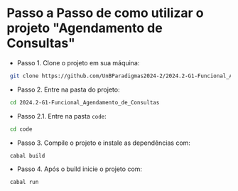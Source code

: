 # Passo a Passo de como utilizar o projeto "Agendamento de Consultas"

- Passo 1. Clone o projeto em sua máquina:

```bash
 git clone https://github.com/UnBParadigmas2024-2/2024.2-G1-Funcional_Agendamento_de_Consultas.git
```

- Passo 2. Entre na pasta do projeto:

```bash
 cd 2024.2-G1-Funcional_Agendamento_de_Consultas
```

- Passo 2.1. Entre na pasta `code`:

```bash
 cd code
```

- Passo 3. Compile o projeto e instale as dependências com:

```bash
 cabal build
```

- Passo 4. Após o build inicie o projeto com:

```bash
 cabal run
```
